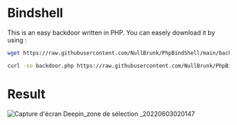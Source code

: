 # Bindshell 

This is an easy backdoor written in PHP. You can easely download it by using :

```bash
wget https://raw.githubusercontent.com/NullBrunk/PhpBindShell/main/backdoor.php -o backdoor.php
```
```bash
curl -so backdoor.php https://raw.githubusercontent.com/NullBrunk/PhpBindShell/main/backdoor.php 
```

# Result

![Capture d'écran Deepin_zone de sélection _20220603020147](https://user-images.githubusercontent.com/106782577/171759677-d1ebea99-2379-47a5-a69a-47b5878fa079.png)
